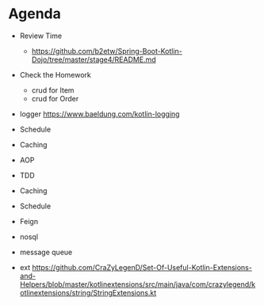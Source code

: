# Agenda
* Review Time
  * https://github.com/b2etw/Spring-Boot-Kotlin-Dojo/tree/master/stage4/README.md
* Check the Homework
  * crud for Item
  * crud for Order
* logger https://www.baeldung.com/kotlin-logging
* Schedule
* Caching

* AOP
* TDD
* Caching
* Schedule
* Feign
* nosql
* message queue
* ext https://github.com/CraZyLegenD/Set-Of-Useful-Kotlin-Extensions-and-Helpers/blob/master/kotlinextensions/src/main/java/com/crazylegend/kotlinextensions/string/StringExtensions.kt
